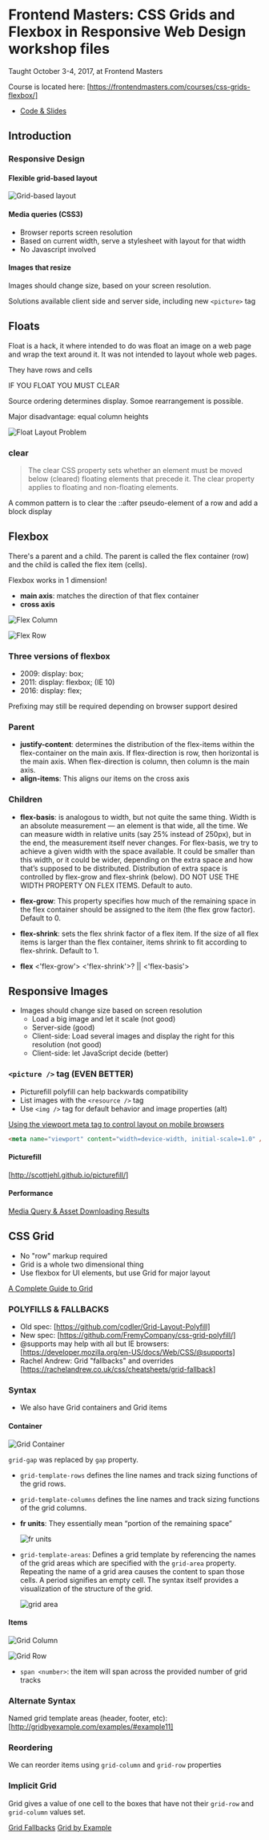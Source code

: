 # Frontend Masters: CSS Grids and Flexbox in Responsive Web Design workshop files

Taught October 3-4, 2017, at Frontend Masters

Course is located here: [https://frontendmasters.com/courses/css-grids-flexbox/]

- [Code & Slides](https://github.com/jen4web/fem-layout/)

## Introduction

### Responsive Design

#### Flexible grid-based layout

![Grid-based layout](images/GridBasedLayout.png)

#### Media queries (CSS3)

- Browser reports screen resolution
- Based on current width, serve a stylesheet with layout for that width
- No Javascript involved

#### Images that resize

Images should change size, based on your screen resolution.

Solutions available client side and server side, including new `<picture>` tag

## Floats

Float is a hack, it where intended to do was float an image on a web page and wrap the text around it. It was not intended to layout whole web pages.

They have rows and cells

IF YOU FLOAT YOU MUST CLEAR

Source ordering determines display. Somoe rearrangement is possible.

Major disadvantage: equal column heights

![Float Layout Problem](images/FloatLayoutProblem.png)

### clear

> The clear CSS property sets whether an element must be moved below (cleared) floating elements that precede it. The clear property applies to floating and non-floating elements.

A common pattern is to clear the ::after pseudo-element of a row and add a block display

## Flexbox

There's a parent and a child. The parent is called the flex container (row) and the child is called the flex item (cells).

Flexbox works in 1 dimension!

- **main axis**: matches the direction of that flex container
- **cross axis**

![Flex Column](images/FlexColumn.png)

![Flex Row](images/FlexRow.png)

### Three versions of flexbox

- 2009: display: box;
- 2011: display: flexbox; (IE 10)
- 2016: display: flex;

Prefixing may still be required depending on browser support desired

### Parent

- **justify-content**: determines the distribution of the flex-items within the flex-container on the main axis. If flex-direction is row, then horizontal is the main axis. When flex-direction is column, then column is the main axis.
- **align-items**: This aligns our items on the cross axis

### Children

- **flex-basis**: is analogous to width, but not quite the same thing. Width is an absolute measurement — an element is that wide, all the time. We can measure width in relative units (say 25% instead of 250px), but in the end, the measurement itself never changes. For flex-basis, we try to achieve a given width with the space available. It could be smaller than this width, or it could be wider, depending on the extra space and how that’s supposed to be distributed. Distribution of extra space is controlled by flex-grow and flex-shrink (below). DO NOT USE THE WIDTH PROPERTY ON FLEX ITEMS. Default to auto.

- **flex-grow**: This property specifies how much of the remaining space in the flex container should be assigned to the item (the flex grow factor). Default to 0.

- **flex-shrink**: sets the flex shrink factor of a flex item. If the size of all flex items is larger than the flex container, items shrink to fit according to flex-shrink. Default to 1.

- **flex** <'flex-grow'> <'flex-shrink'>? || <'flex-basis'>

## Responsive Images

- Images should change size based on screen resolution
  - Load a big image and let it scale (not good)
  - Server-side (good)
  - Client-side: Load several images and display the right for this resolution (not good)
  - Client-side: let JavaScript decide (better)

### `<picture />` tag (EVEN BETTER)

- Picturefill polyfill can help backwards compatibility
- List images with the `<resource />` tag
- Use `<img />` tag for default behavior and image properties (alt)

[Using the viewport meta tag to control layout on mobile browsers](https://developer.mozilla.org/en-US/docs/Web/HTML/Viewport_meta_tag)

```html
<meta name="viewport" content="width=device-width, initial-scale=1.0" />
```

#### Picturefill

[http://scottjehl.github.io/picturefill/]

#### Performance

[Media Query & Asset Downloading Results](https://timkadlec.com/2012/04/media-query-asset-downloading-results/)

## CSS Grid

- No "row" markup required
- Grid is a whole two dimensional thing
- Use flexbox for UI elements, but use Grid for major layout

[A Complete Guide to Grid](https://css-tricks.com/snippets/css/complete-guide-grid/)

### POLYFILLS & FALLBACKS

- Old spec: [https://github.com/codler/Grid-Layout-Polyfill]
- New spec: [https://github.com/FremyCompany/css-grid-polyfill/]
- @supports may help with all but IE browsers: [https://developer.mozilla.org/en-US/docs/Web/CSS/@supports]
- Rachel Andrew: Grid "fallbacks" and overrides [https://rachelandrew.co.uk/css/cheatsheets/grid-fallback]

### Syntax

- We also have Grid containers and Grid items

#### Container

![Grid Container](images/GridContainer.png)

`grid-gap` was replaced by `gap` property.

- `grid-template-rows` defines the line names and track sizing functions of the grid rows.
- `grid-template-columns` defines the line names and track sizing functions of the grid columns.
- **fr units**: They essentially mean “portion of the remaining space”

  ![fr units](images/frUnits.png)

- `grid-template-areas`: Defines a grid template by referencing the names of the grid areas which are specified with the `grid-area` property. Repeating the name of a grid area causes the content to span those cells. A period signifies an empty cell. The syntax itself provides a visualization of the structure of the grid.

  ![grid area](images/GridArea.png)

#### Items

![Grid Column](images/GridColumn.png)

![Grid Row](images/GridRow.png)

- `span <number>`: the item will span across the provided number of grid tracks

### Alternate Syntax

Named grid template areas (header, footer, etc): [http://gridbyexample.com/examples/#example11]

### Reordering

We can reorder items using `grid-column` and `grid-row` properties

### Implicit Grid

Grid gives a value of one cell to the boxes that have not their `grid-row` and `grid-column` values set.

[Grid Fallbacks](https://rachelandrew.co.uk/css/cheatsheets/grid-fallbacks)
[Grid by Example](https://gridbyexample.com/)
